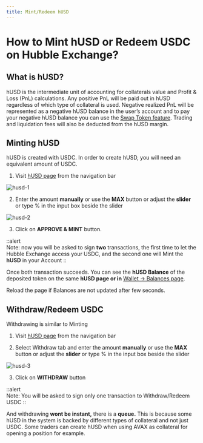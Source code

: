 ```yaml
---
title: Mint/Redeem hUSD
---
```


# How to Mint hUSD or Redeem USDC on Hubble Exchange?

## What is hUSD?

hUSD is the intermediate unit of accounting for collaterals value and Profit & Loss (PnL) calculations. Any positive PnL will be paid out in hUSD regardless of which type of collateral is used. Negative realized PnL will be represented as a negative hUSD balance in the user’s account and to pay your negative hUSD balance you can use the [Swap Token feature](/faq-dapp/how-to-settle-negative-husd-or-swap-collaterals-on-hubble-exchange). Trading and liquidation fees will also be deducted from the hUSD margin.

## Minting hUSD

hUSD is created with USDC. In order to create hUSD, you will need an equivalent amount of USDC.

1. Visit [hUSD page](https://app.hubble.exchange/husd-usdc) from the navigation bar
    
![husd-1](/content/faq/husd-1.png)
    

2. Enter the amount **manually** or use the **MAX** button or adjust the **slider** or type % in the input box beside the slider
    
![husd-2](/content/faq/husd-2.png)
    

3. Click on **APPROVE & MINT** button.

::alert    
Note: now you will be asked to sign **two** transactions, the first time to let the Hubble Exchange access your USDC, and the second one will Mint the **hUSD** in your Account
::

Once both transaction succeeds. You can see the **hUSD Balance** of the deposited token on the same **hUSD page or in**  [Wallet → Balances page](https://app.hubble.exchange/wallet/balances?ref=docs.hubble.exchange).
    
Reload the page if Balances are not updated after few seconds.
    

## Withdraw/Redeem USDC

Withdrawing is similar to Minting

1. Visit [hUSD page](https://app.hubble.exchange/husd-usdc) from the navigation bar

2. Select Withdraw tab and enter the amount **manually** or use the **MAX** button or adjust the **slider** or type % in the input box beside the slider
    
![husd-3](/content/faq/husd-3.png)
    
3. Click on **WITHDRAW** button

::alert    
Note: You will be asked to sign only one transaction to Withdraw/Redeem USDC 
::

And withdrawing **wont be instant,** there is a **queue.** This is because some hUSD in the system is backed by different types of collateral and not just USDC. Some traders can create hUSD when using AVAX as collateral for opening a position for example.
